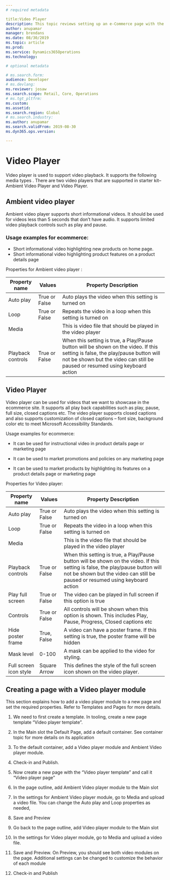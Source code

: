 ```yaml
---
# required metadata

title:Video Player
description: This topic reviews setting up an e-Commerce page with the Video Player module.
author: anupamar
manager: brendans
ms.date: 08/30/2019
ms.topic: article
ms.prod: 
ms.service: Dynamics365Operations
ms.technology: 

# optional metadata

# ms.search.form: 
audience: Developer
# ms.devlang: 
ms.reviewer: josaw
ms.search.scope: Retail, Core, Operations
# ms.tgt_pltfrm: 
ms.custom: 
ms.assetid: 
ms.search.region: Global
# ms.search.industry: 
ms.author: anupamar
ms.search.validFrom: 2019-08-30
ms.dyn365.ops.version: 

---
```


# Video Player 

Video player is used to support video playback. It supports the following media types <insert>.  There are two video players that are supported in starter kit– Ambient Video Player and Video Player.  

## Ambient video player 

Ambient video player supports short informational videos. It should be used for videos less than 5 seconds that don’t have audio. It supports limited video playback controls such as play and pause.  

### Usage examples for ecommerce: 

- Short informational video highlighting new products on home page.  
- Short informational video highlighting product features on a product details page 



Properties for Ambient video player :

| Property name     | Values        | Property Description                                         |
| ----------------- | ------------- | ------------------------------------------------------------ |
| Auto play         | True or False | Auto plays the video when this setting is turned on          |
| Loop              | True or False | Repeats the video in a loop when this setting is turned on   |
| Media             |               | This is video file that should be played in the video player |
| Playback controls | True or False | When this setting is true, a Play/Pause button will be shown on the video. If this setting is false, the play/pause button will not be shown but the video can still be paused or resumed using keyboard action |

 

## Video Player 

Video player can be used for videos that we want to showcase in the ecommerce site. It supports all play back capabilities such as play, pause, full size, closed captions etc. The video player supports closed captions and also supports customization of closed captions – font size, background color etc to meet Microsoft Accessibility Standards. 

Usage examples for ecommerce: 

- It can be used for instructional video in product details page or marketing page 

- It can be used to market promotions and policies on any marketing page 
- It can be used to market products by highlighting its features on a product details page or marketing page 

 

Properties for Video player:

| Property name          | Values        | Property Description                                         |
| ---------------------- | ------------- | ------------------------------------------------------------ |
| Auto play              | True or False | Auto plays the video when this setting is turned on          |
| Loop                   | True or False | Repeats the video in a loop when this setting is turned on   |
| Media                  |               | This is the video file that should be played in the video player |
| Playback controls      | True or False | When this setting is true, a Play/Pause button will be shown on the video. If this setting is false, the play/pause button will not be shown but the video can still be paused or resumed using keyboard action |
| Play full screen       | True or False | The video can be played in full screen if this option is true |
| Controls               | True or False | All controls will be shown when this option is shown. This includes Play, Pause, Progress, Closed captions etc |
| Hide poster frame      | True, False   | A video can have a poster frame. If this setting is true, the poster frame will be hidden |
| Mask level             | 0-100         | A mask can be applied to the video for styling.              |
| Full screen icon style | Square Arrow  | This defines the style of the full screen icon shown on the video player. |

 

## Creating a page with a Video player module  

This section explains how to add a video player module to a new page and set the required properties. Refer to Templates and Pages for more details. 

1. We need to first create a template. In tooling, create a new page template “Video player template”. 

1. In the Main slot the Default Page, add a default container. See container topic for more details on its application 

1. To the default container, add a Video player module and Ambient Video player module. 

1. Check-in and Publish.  

1. Now create a new page with the “Video player template” and call it “Video player page” 

1. In the page outline, add Ambient Video player module to the Main slot 

1. In the settings for Ambient Video player module, go to Media and upload a video file. You can change the Auto play and Loop properties as needed, 

1. Save and Preview 

1. Go back to the page outline, add Video player module to the Main slot 

1. In the settings for Video player module, go to Media and upload a video file.  

1. Save and Preview. On Preview, you should see both video modules on the page. Additional settings can be changed to customize the behavior of each module 

1. Check-in and Publish
